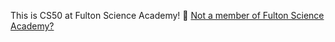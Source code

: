 This is CS50 at Fulton Science Academy! 🎉 [Not a member of Fulton Science Academy?](../index.md/#audience-outside-of-fulton-science-academy)
